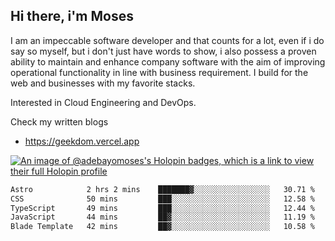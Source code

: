 ## Hi there, i'm Moses

I am an impeccable software developer and that counts for a lot, even if i do say so myself, but i don't just have words to show, i also possess a proven ability to maintain and enhance company software with the aim of improving operational functionality in line with business requirement. I build for the web and businesses with my favorite stacks.

Interested in Cloud Engineering and DevOps.

Check my written blogs
- https://geekdom.vercel.app

[![An image of @adebayomoses's Holopin badges, which is a link to view their full Holopin profile](https://holopin.me/adebayomoses)](https://holopin.io/@adebayomoses)

<!--START_SECTION:waka-->

```txt
Astro            2 hrs 2 mins    ███████▓░░░░░░░░░░░░░░░░░   30.71 %
CSS              50 mins         ███░░░░░░░░░░░░░░░░░░░░░░   12.58 %
TypeScript       49 mins         ███░░░░░░░░░░░░░░░░░░░░░░   12.44 %
JavaScript       44 mins         ██▓░░░░░░░░░░░░░░░░░░░░░░   11.19 %
Blade Template   42 mins         ██▓░░░░░░░░░░░░░░░░░░░░░░   10.58 %
```

<!--END_SECTION:waka-->
